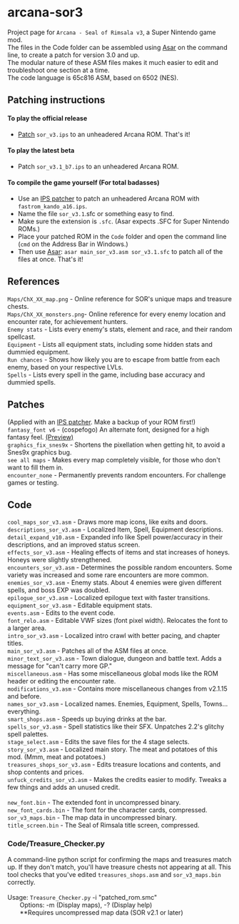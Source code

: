# arcana-sor3
Project page for `Arcana - Seal of Rimsala v3`, a Super Nintendo game mod.\
The files in the Code folder can be assembled using [Asar](https://github.com/RPGHacker/asar) on the command line, to create a patch for version 3.0 and up.\
The modular nature of these ASM files makes it much easier to edit and troubleshoot one section at a time.\
The code language is 65c816 ASM, based on 6502 (NES).

## Patching instructions
#### To play the official release ####
* [Patch](https://www.romhacking.net/patch/) `sor_v3.ips` to an unheadered Arcana ROM. That's it!

#### To play the latest beta ####
* Patch `sor_v3.1_b7.ips` to an unheadered Arcana ROM.

#### To compile the game yourself (For total badasses) ####
* Use an [IPS patcher](https://www.romhacking.net/patch/) to patch an unheadered Arcana ROM with `fastrom_kando_a16.ips`.
* Name the file `sor_v3.1`.sfc or something easy to find.
* Make sure the extension is `.sfc`. (Asar expects .SFC for Super Nintendo ROMs.)
* Place your patched ROM in the `Code` folder and open the command line (`cmd` on the Address Bar in Windows.)
* Then use [Asar](https://github.com/RPGHacker/asar): `asar main_sor_v3.asm sor_v3.1.sfc` to patch all of the files at once. That's it!


## References
`Maps/ChX_XX_map.png`     - Online reference for SOR's unique maps and treasure chests.\
`Maps/ChX_XX_monsters.png`- Online reference for every enemy location and encounter rate, for achievement hunters.\
`Enemy stats`             - Lists every enemy's stats, element and race, and their random spellcast.\
`Equipment`               - Lists all equipment stats, including some hidden stats and dummied equipment.\
`Run chances`             - Shows how likely you are to escape from battle from each enemy, based on your respective LVLs.\
`Spells`                  - Lists every spell in the game, including base accuracy and dummied spells.

## Patches
(Applied with an [IPS patcher](https://www.romhacking.net/patch/). Make a backup of your ROM first!)\
`fantasy_font v6`         - (cospefogo) An alternate font, designed for a high fantasy feel. [(Preview)](https://github.com/SarahShinespark/arcana-sor3/blob/main/Patches/fantasy%20font%20demo.png)\
`graphics_fix_snes9x`     - Shortens the pixellation when getting hit, to avoid a Snes9x graphics bug.\
`see all maps`            - Makes every map completely visible, for those who don't want to fill them in.\
`encounter_none`          - Permanently prevents random encounters. For challenge games or testing.


## Code

`cool_maps_sor_v3.asm`		- Draws more map icons, like exits and doors.\
`descriptions_sor_v3.asm`	- Localized Item, Spell, Equipment descriptions.\
`detail_expand_v10.asm`		- Expanded info like Spell power/accuracy in their descriptions, and an improved status screen.\
`effects_sor_v3.asm`			- Healing effects of items and stat increases of honeys. Honeys were slightly strengthened.\
`encounters_sor_v3.asm`		- Determines the possible random encounters. Some variety was increased and some rare encounters are more common.\
`enemies_sor_v3.asm`			- Enemy stats. About 4 enemies were given different spells, and boss EXP was doubled.\
`epilogue_sor_v3.asm`			- Localized epilogue text with faster transitions.\
`equipment_sor_v3.asm`		- Editable equipment stats.\
`events.asm`              - Edits to the event code.\
`font_relo.asm`						- Editable VWF sizes (font pixel width). Relocates the font to a larger area.\
`intro_sor_v3.asm`			  - Localized intro crawl with better pacing, and chapter titles.\
`main_sor_v3.asm`         - Patches all of the ASM files at once.\
`minor_text_sor_v3.asm`   - Town dialogue, dungeon and battle text. Adds a message for "can't carry more GP."\
`miscellaneous.asm`			  - Has some miscellaneous global mods like the ROM header or editing the encounter rate.\
`modifications_v3.asm`    - Contains more miscellaneous changes from v2.1.15 and before.\
`names_sor_v3.asm`			  - Localized names. Enemies, Equipment, Spells, Towns... everything.\
`smart_shops.asm`         - Speeds up buying drinks at the bar.\
`spells_sor_v3.asm`			  - Spell statistics like their SFX. Unpatches 2.2's glitchy spell palettes.\
`stage_select.asm`        - Edits the save files for the 4 stage selects.\
`story_sor_v3.asm`			  - Localized main story. The meat and potatoes of this mod. (Mmm, meat and potatoes.)\
`treasures_shops_sor_v3.asm` - Edits treasure locations and contents, and shop contents and prices.\
`unfuck_credits_sor_v3.asm`	 - Makes the credits easier to modify. Tweaks a few things and adds an unused credit.\
\
`new_font.bin`        - The extended font in uncompressed binary.\
`new_font_cards.bin`  - The font for the character cards, compressed.\
`sor_v3_maps.bin`     - The map data in uncompressed binary.\
`title_screen.bin`    - The Seal of Rimsala title screen, compressed.

### Code/Treasure_Checker.py
A command-line python script for confirming the maps and treasures match up. If they don't match, you'll have treasure chests not appearing at all. This tool checks that you've edited `treasures_shops.asm` and `sor_v3_maps.bin` correctly.\
\
Usage: `Treasure_Checker.py` -i "patched_rom.smc"\
  &nbsp;&nbsp;&nbsp;&nbsp;&nbsp;&nbsp;
Options: -m (Display maps), -? (Display help)\
&nbsp;&nbsp;&nbsp;&nbsp;&nbsp;&nbsp;
**Requires uncompressed map data (SOR v2.1 or later)
